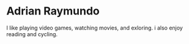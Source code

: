 # Adrian Raymundo

I like playing video games, watching movies, and exloring. i also enjoy reading and cycling.

